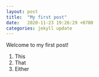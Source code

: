 ```yaml
---
layout: post
title:  "My first post"
date:   2020-11-23 19:26:29 +0700
categories: jekyll update
---
```

Welcome to my first post!
1. This
2. That
3. Either